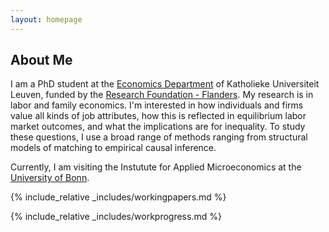 ```yaml
---
layout: homepage
---
```


## About Me

I am a PhD student at the [Economics Department](https://feb.kuleuven.be/research/economics/ces) of Katholieke Universiteit Leuven, funded by the [Research Foundation - Flanders](https://www.fwo.be/en/). My research is in labor and family economics. I'm interested in how individuals and firms value all kinds of job attributes, how this is reflected in equilibrium labor market outcomes, and what the implications are for inequality. To study these questions, I use a broad range of methods ranging from structural models of matching to empirical causal inference.

Currently, I am visiting the Instutute for Applied Microeconomics at the [University of Bonn](https://www.uni-bonn.de/en/university/university).

{% include_relative _includes/workingpapers.md %}

{% include_relative _includes/workprogress.md %}
